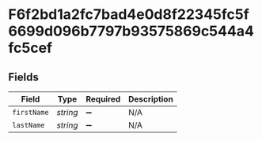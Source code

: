 # F6f2bd1a2fc7bad4e0d8f22345fc5f6699d096b7797b93575869c544a4fc5cef


## Fields

| Field              | Type               | Required           | Description        |
| ------------------ | ------------------ | ------------------ | ------------------ |
| `firstName`        | *string*           | :heavy_minus_sign: | N/A                |
| `lastName`         | *string*           | :heavy_minus_sign: | N/A                |